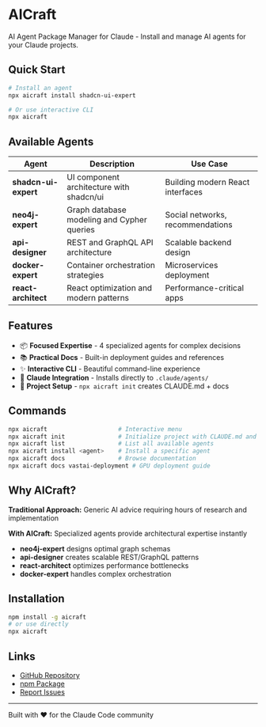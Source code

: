 # AICraft

AI Agent Package Manager for Claude - Install and manage AI agents for your Claude projects.

## Quick Start

```bash
# Install an agent
npx aicraft install shadcn-ui-expert

# Or use interactive CLI
npx aicraft
```

## Available Agents

| Agent | Description | Use Case |
|-------|-------------|----------|
| **shadcn-ui-expert** | UI component architecture with shadcn/ui | Building modern React interfaces |
| **neo4j-expert** | Graph database modeling and Cypher queries | Social networks, recommendations |
| **api-designer** | REST and GraphQL API architecture | Scalable backend design |
| **docker-expert** | Container orchestration strategies | Microservices deployment |
| **react-architect** | React optimization and modern patterns | Performance-critical apps |

## Features

- 📦 **Focused Expertise** - 4 specialized agents for complex decisions
- 📚 **Practical Docs** - Built-in deployment guides and references  
- ✨ **Interactive CLI** - Beautiful command-line experience
- 🎯 **Claude Integration** - Installs directly to `.claude/agents/`
- 🚀 **Project Setup** - `npx aicraft init` creates CLAUDE.md + docs

## Commands

```bash
npx aicraft                    # Interactive menu
npx aicraft init               # Initialize project with CLAUDE.md and docs
npx aicraft list               # List all available agents
npx aicraft install <agent>    # Install a specific agent
npx aicraft docs               # Browse documentation
npx aicraft docs vastai-deployment # GPU deployment guide
```

## Why AICraft?

**Traditional Approach:** Generic AI advice requiring hours of research and implementation

**With AICraft:** Specialized agents provide architectural expertise instantly
- **neo4j-expert** designs optimal graph schemas
- **api-designer** creates scalable REST/GraphQL patterns  
- **react-architect** optimizes performance bottlenecks
- **docker-expert** handles complex orchestration

## Installation

```bash
npm install -g aicraft
# or use directly
npx aicraft
```

## Links

- [GitHub Repository](https://github.com/Tanguyvans/aicraft)
- [npm Package](https://www.npmjs.com/package/aicraft)
- [Report Issues](https://github.com/Tanguyvans/aicraft/issues)

---

Built with ❤️ for the Claude Code community